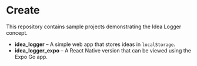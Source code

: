 # Create

This repository contains sample projects demonstrating the Idea Logger concept.

- **idea_logger** – A simple web app that stores ideas in `localStorage`.
- **idea_logger_expo** – A React Native version that can be viewed using the Expo Go app.
